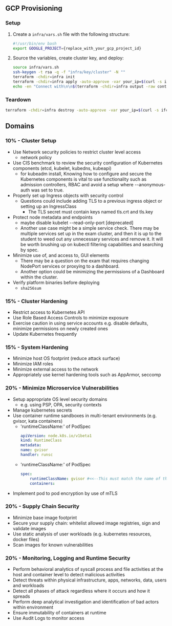 ## GCP Provisioning

### Setup

1. Create a `infra/vars.sh` file with the following structure:

    ```sh
    #!/usr/bin/env bash
    export GOOGLE_PROJECT={replace_with_your_gcp_project_id}
    ```

2. Source the variables, create cluster key, and deploy:

    ```sh
    source infra/vars.sh
    ssh-keygen -t rsa -q -f "infra/key/cluster" -N ""
    terraform -chdir=infra init
    terraform -chdir=infra apply -auto-approve -var your_ip=$(curl -s ifconfig.me) -var project_id=$GOOGLE_PROJECT -var user=$USER
    echo -en "Connect with\n\n$(terraform -chdir=infra output -raw control_plane_ssh_command)\n\n"
    ```

### Teardown

```sh
terraform -chdir=infra destroy -auto-approve -var your_ip=$(curl -s ifconfig.me) -var project_id=$GOOGLE_PROJECT -var user=$USER
```

## Domains

### 10% - Cluster Setup
- Use Network security policies to restrict cluster level access
    - network policy
- Use CIS benchmark to review the security configuration of Kubernetes components (etcd, kubelet, kubedns, kubeapi)
    - for kubeadm install, Knowing how to configure and secure the Kubernetes components is vital to use functionality such as admission controllers, RBAC and avoid a setup where --anonymous-auth was set to true.
- Properly set up Ingress objects with security control
    - Questions could include adding TLS to a previous ingress object or setting up an IngressClass
        - The TLS secret must contain keys named tls.crt and tls.key
- Protect node metadata and endpoints
    - maybe disable kubelet --read-only-port [deprecated]
    - Another use case might be a simple service check. There may be multiple services set up in the exam cluster, and then it is up to the student to weed out any unnecessary services and remove it. It will be worth brushing up on kubectl filtering capabilities and searching by spec.
- Minimize use of, and access to, GUI elements
    - There may be a question on the exam that requires changing NodePort services or proxying to a dashboard.
    - Another option could be minimizing the permissions of a Dashboard within the cluster.
- Verify platform binaries before deploying
    - `sha256sum`

### 15% - Cluster Hardening
- Restrict access to Kubernetes API
- Use Role Based Access Controls to minimize exposure
- Exercise caution in using service accounts e.g. disable defaults, minimize permissions on newly created ones
- Update Kubernetes frequently

### 15% - System Hardening
- Minimize host OS footprint (reduce attack surface)
- Minimize IAM roles
- Minimize external access to the network
- Appropriately use kernel hardening tools such as AppArmor, seccomp

### 20% - Minimize Microservice Vulnerabilities
- Setup appropriate OS level security domains 
    - e.g. using PSP, OPA, security contexts
- Manage kubernetes secrets
- Use container runtime sandboxes in multi-tenant environments (e.g. gvisor, kata containers)
    - 'runtimeClassName:' of PodSpec
        ```yaml
        apiVersion: node.k8s.io/v1beta1
        kind: RuntimeClass
        metadata:
        name: gvisor
        handler: runsc
        ```
    - 'runtimeClassName:' of PodSpec
        ```yaml
        spec:
            runtimeClassName: gvisor #<<--This must match the name of the runtime above
            containers:
        ```
- Implement pod to pod encryption by use of mTLS

### 20% - Supply Chain Security
- Minimize base image footprint
- Secure your supply chain: whitelist allowed image registries, sign and validate images
- Use static analysis of user workloads (e.g. kubernetes resources, docker files)
- Scan images for known vulnerabilities

### 20% - Monitoring, Logging and Runtime Security
- Perform behavioral analytics of syscall process and file activities at the host and container
 level to detect malicious activities
- Detect threats within physical infrastructure, apps, networks, data, users and workloads
- Detect all phases of attack regardless where it occurs and how it spreads
- Perform deep analytical investigation and identification of bad actors within environment
- Ensure immutability of containers at runtime
- Use Audit Logs to monitor access